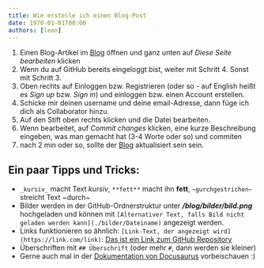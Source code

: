 ```yaml
---
title: Wie erstelle ich einen Blog-Post
date: 1970-01-01T00:00
authors: [leon]
---
```


1. Einen Blog-Artikel im [Blog](https://f2011.github.io/Urlaubsblog-2025/) öffnen und ganz unten auf _Diese Seite bearbeiten_ klicken
2. Wenn du auf GitHub bereits eingeloggt bist, weiter mit Schritt 4. Sonst mit Schritt 3.
3. Oben rechts auf Einloggen bzw. Registrieren (oder so - auf English heißt es _Sign up_ bzw. _Sign in_) und einloggen bzw. einen Account erstellen.
4. Schicke mir deinen username und deine email-Adresse, dann füge ich dich als Collaborator hinzu.
5. Auf den Stift oben rechts klicken und die Datei bearbeiten.
6. Wenn bearbeitet, auf _Commit changes_ klicken, eine kurze Beschreibung eingeben, was man gemacht hat (3-4 Worte oder so) und commiten
7. nach 2 min oder so, sollte der [Blog](https://f2011.github.io/Urlaubsblog-2025/) aktualisiert sein sein.


## Ein paar Tipps und Tricks:
- ```_kursiv_``` macht Text _kursiv_, ```**fett**``` macht ihn **fett**, ```~gurchgestrichen~``` streicht Text ~durch~
- Bilder werden in der GitHub-Ordnerstruktur unter **_/blog/bilder/bild.png_** hochgeladen und können mit ```[Alternativer Text, falls Bild nicht geladen werden kann](./bilder/Dateiname)``` angezeigt werden.
- Links funktionieren so ähnlich: ```[Link-Text, der angezeigt wird](https://link.com/link)```: [Das ist ein Link zum GitHub Repository](https://github.com/F2011/Urlaubsblog-2025/)
- Überschriften mit ```## Überschrift``` (oder mehr ```#```, dann werden sie kleiner)
- Gerne auch mal in der [Dokumentation von Docusaurus](https://docusaurus.io/docs/blog#adding-posts) vorbeischauen :)

<!-- truncate -->